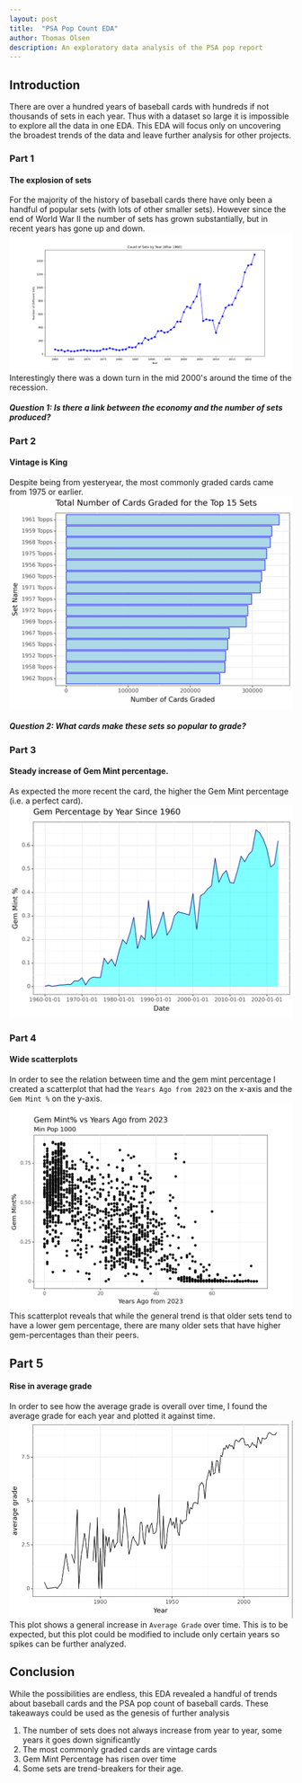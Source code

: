 ```yaml
---
layout: post
title:  "PSA Pop Count EDA"
author: Thomas Olsen
description: An exploratory data analysis of the PSA pop report
---
```


## Introduction
There are over a hundred years of baseball cards with hundreds if not thousands of sets in each year.  Thus with a dataset so large it is impossible to explore all the data in one EDA.  This EDA will focus only on uncovering the broadest trends of the data and leave further analysis for other projects.

### Part 1 
#### The explosion of sets
For the majority of the history of baseball cards there have only been a handful of popular sets (with lots of other smaller sets).  However since the end of World War II the number of sets has grown substantially, but in recent years has gone up and down.
![img](/assets/images/numberOfSets.png)
Interestingly there was a down turn in the mid 2000's around the time of the recession.
##### Question 1: Is there a link between the economy and the number of sets produced?

### Part 2
#### Vintage is King 
Despite being from yesteryear, the most commonly graded cards came from 1975 or earlier.
![img](/assets/images/topSetPopCol2.png)
##### Question 2: What cards make these sets so popular to grade?

### Part 3
#### Steady increase of Gem Mint percentage.
As expected the more recent the card, the higher the Gem Mint percentage (i.e. a perfect card).
![img](/assets/images/gem_mt.png)

### Part 4
#### Wide scatterplots
In order to see the relation between time and the gem mint percentage I created a scatterplot that had the `Years Ago from 2023` on the x-axis and the `Gem Mint %` on the y-axis.
![img](/assets/images/scatterPlot_1945.png)
This scatterplot reveals that while the general trend is that older sets tend to have a lower gem percentage, there are many older sets that have higher gem-percentages than their peers. 

## Part 5
#### Rise in average grade
In order to see how the average grade is overall over time, I found the average grade for each year and plotted it against time.
![img](/assets/images/averageGrade.png)
This plot shows a general increase in `Average Grade` over time. This is to be expected, but this plot could be modified to include only certain years so spikes can be further analyzed.

## Conclusion
While the possibilities are endless, this EDA revealed a handful of trends about baseball cards and the PSA pop count of baseball cards. These takeaways could be used as the genesis of further analysis
1) The number of sets does not always increase from year to year, some years it goes down significantly
2) The most commonly graded cards are vintage cards
3) Gem Mint Percentage has risen over time
4) Some sets are trend-breakers for their age.
